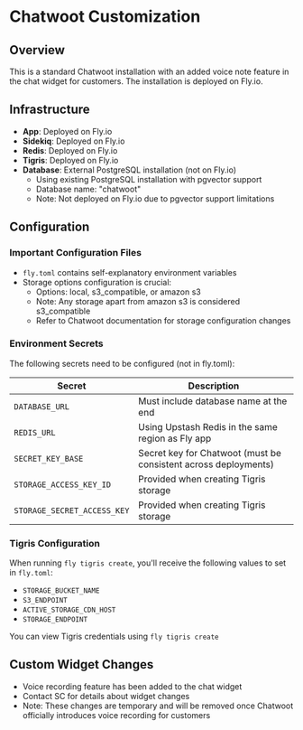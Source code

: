 # Chatwoot Customization

## Overview
This is a standard Chatwoot installation with an added voice note feature in the chat widget for customers. The installation is deployed on Fly.io.

## Infrastructure
- **App**: Deployed on Fly.io
- **Sidekiq**: Deployed on Fly.io
- **Redis**: Deployed on Fly.io
- **Tigris**: Deployed on Fly.io
- **Database**: External PostgreSQL installation (not on Fly.io)
  - Using existing PostgreSQL installation with pgvector support
  - Database name: "chatwoot"
  - Note: Not deployed on Fly.io due to pgvector support limitations

## Configuration

### Important Configuration Files
- `fly.toml` contains self-explanatory environment variables
- Storage options configuration is crucial:
  - Options: local, s3_compatible, or amazon s3
  - Note: Any storage apart from amazon s3 is considered s3_compatible
  - Refer to Chatwoot documentation for storage configuration changes

### Environment Secrets
The following secrets need to be configured (not in fly.toml):

| Secret | Description |
|--------|-------------|
| `DATABASE_URL` | Must include database name at the end |
| `REDIS_URL` | Using Upstash Redis in the same region as Fly app |
| `SECRET_KEY_BASE` | Secret key for Chatwoot (must be consistent across deployments) |
| `STORAGE_ACCESS_KEY_ID` | Provided when creating Tigris storage |
| `STORAGE_SECRET_ACCESS_KEY` | Provided when creating Tigris storage |

### Tigris Configuration
When running `fly tigris create`, you'll receive the following values to set in `fly.toml`:
- `STORAGE_BUCKET_NAME`
- `S3_ENDPOINT`
- `ACTIVE_STORAGE_CDN_HOST`
- `STORAGE_ENDPOINT`

You can view Tigris credentials using `fly tigris create`

## Custom Widget Changes
- Voice recording feature has been added to the chat widget
- Contact SC for details about widget changes
- Note: These changes are temporary and will be removed once Chatwoot officially introduces voice recording for customers
